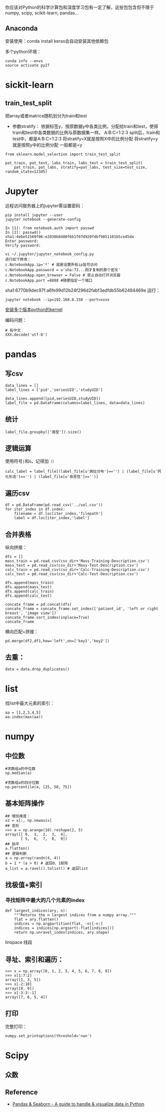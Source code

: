你应该对Python的科学计算包和深度学习包有一定了解，这些包包含但不限于numpy, scipy, scikit-learn, pandas...

## Anaconda

安装使用：conda install keras会自动安装其他依赖包

多个python环境：

```
conda info --envs
source activate py27
```

# sickit-learn

## train_test_split
把array或者matrice随机划分为train和test

- 参数stratify： 依据标签y，按原数据y中各类比例，分配给train和test，使得train和test中各类数据的比例与原数据集一样。 
A:B:C=1:2:3 
split后，train和test中，都是A:B:C=1:2:3 
将stratify=X就是按照X中的比例分配 
将stratify=y就是按照y中的比例分配 
一般都是=y

```
from sklearn.model_selection import train_test_split

pat_train, pat_test, labs_train, labs_test = train_test_split(
    pat_train, pat_labs, stratify=pat_labs, test_size=test_size, random_state=12345)
```

# Jupyter

远程访问服务器上的jupyter需设置密码：

```
pip install jupyter --user
jupyter notebook --generate-config

In [1]: from notebook.auth import passwd
In [2]: passwd() sha1:4ebe51569f06:e2030b8480f6b1f07d920fdbf9851101b5ce45da
Enter password: 
Verify password: 

vi ~/.jupyter/jupyter_notebook_config.py
进行如下修改：
c.NotebookApp.ip='*' # 就是设置所有ip皆可访问
c.NotebookApp.password = u'sha:73...刚才复制的那个密文'
c.NotebookApp.open_browser = False # 禁止自动打开浏览器
c.NotebookApp.port =8888 #随便指定一个端口
```

sha1:6770b9dec97f:a6fe99d12b24f296d2fabf3edfdb55b62484469e
运行：
```
jupyter notebook --ip=192.168.8.150 --port=xxxx
```
[安装多个版本python的kernel][1]

编码问题：

```
# 有中文
XXX.decode('utf-8')
```

# pandas

## 写csv
```
data_lines = []
label_lines = ['pid','seriesUID','studyUID']

data_lines.append([pid,seriesUID,studyUID])
label_file = pd.DataFrame(columns=label_lines, data=data_lines)
```
## 统计

```
label_file.groupby(['类型']).size()
```
## 逻辑运算

使用符号`|`和`&`，记得加`（）`
```
calc_label = label_file[(label_file[u'病灶分布']=='') | (label_file[u'钙化形态']=='') | (label_file[u'良恶性']=='')]
```

## 遍历csv

```
df = pd.DataFrame(pd.read_csv('../val.csv'))
for iter_index in df.index:
    filename = df.loc[iter_index,'filepath']
    label = df.loc[iter_index,'label']
```

## 合并表格

纵向拼接：

```
dfs = []
mass_train = pd.read_csv(csv_dir+'Mass-Training-Description.csv')
mass_test = pd.read_csv(csv_dir+'Mass-Test-Description.csv')
calc_train = pd.read_csv(csv_dir+'Calc-Training-Description.csv')
calc_test = pd.read_csv(csv_dir+'Calc-Test-Description.csv')

dfs.append(mass_train)
dfs.append(mass_test)
dfs.append(calc_train)
dfs.append(calc_test)

concate_frame = pd.concat(dfs)
concate_frame = concate_frame.set_index(['patient_id', 'left or right breast', 'image view'])
concate_frame.sort_index(inplace=True)
concate_frame
```

横向匹配+拼接：

```
pd.merge(df2,df1,how='left',on=['key1','key2'])
```

## 去重：

```
data = data.drop_duplicates()
```

# list

找list中最大元素的索引：

```
aa = [1,2,3,4,5]
aa.index(max(aa))
```

# numpy

## 中位数

```
#求数组a的中位数
np.median(a)

#求数组a的四分位数
np.percentile(a, [25, 50, 75])
```

## 基本矩阵操作 


```
## 增加维度：
x2 = x[:, np.newaxis]
## 变形
>>> a = np.arange(10).reshape(2, 5)
array([[ 0,  1,  2,  3,  4],
       [ 5,  6,  7,  8,  9])
## 拍平
a.flatten()
## 逻辑判断
a = np.array(randn(4, 4))
b = 1 * (a > 0) # 返回0、1矩阵
a_list = a.ravel().tolist() # 返回list
```
## 找极值+索引
### 寻找矩阵中最大的几个元素的index

```
def largest_indices(ary, n):
    """Returns the n largest indices from a numpy array."""
    flat = ary.flatten()
    indices = np.argpartition(flat, -n)[-n:]
    indices = indices[np.argsort(-flat[indices])]
    return np.unravel_index(indices, ary.shape)
```

linspace 线段

## 寻址、索引和遍历：

```
>>> x = np.array([0, 1, 2, 3, 4, 5, 6, 7, 8, 9])
>>> x[1:7:2]
array([1, 3, 5])
>>> x[-2:10]
array([8, 9])
>>> x[-3:3:-1]
array([7, 6, 5, 4])
```

## 打印

完整打印：

```
numpy.set_printoptions(threshold='nan')
```

# Scipy

## 众数

## Reference

- [Pandas & Seaborn - A guide to handle & visualize data in Python][2]


  [1]: https://www.jianshu.com/p/e140c5c97938
  [2]: https://tryolabs.com/blog/2017/03/16/pandas-seaborn-a-guide-to-handle-visualize-data-elegantly/